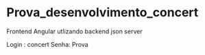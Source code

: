 # Prova_desenvolvimento_concert
Frontend Angular utlizando backend json server

Login : concert
Senha: Prova
